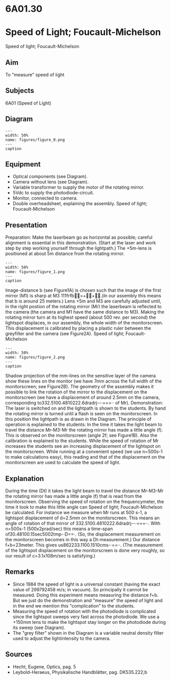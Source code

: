 # 6A01.30 
  # Speed of Light; Foucault-Michelson 
 Speed of light;  Foucault-Michelson    
  
## Aim   
 To "measure" speed of light    
  
## Subjects   
 6A01 (Speed of Light)   
  
## Diagram   
   
```{figure} figures/figure_0.png  
---  
width: 50%  
name: figures/figure_0.png  
---  
caption  
``` 
      
  
## Equipment   
 
 *  Optical components (see Diagram). 
 *  Camera without lens (see Diagram). 
 *  Variable transformer to supply the motor of the rotating mirror. 
 *  5Vdc to supply the photodiode-circuit. 
 *  Monitor, connected to camera. 
 *  Double overheadsheet, explaining the assembly. Speed of light;  Foucault-Michelson
    
  
## Presentation   
 Preparation: Make the laserbeam go as horizontal as possible; careful alignment is essential in this demonstration. (Start at the laser and work step by step working yourself through the lightpath.) The +5m-lens is positioned at about 5m distance from the rotating mirror.     
```{figure} figures/figure_1.png  
---  
width: 50%  
name: figures/figure_1.png  
---  
caption  
``` 
 Image-distance b (see Figure1A) is chosen such that the image of the first mirror (M1) is sharp at M3 111frfb=++.(In our assembly this means that b is around 25 meters.) Lens +5m and M3 are carefully adjusted until, in the right postion of the rotating mirror (Mr) the laserbeam is reflected to the camera (the camera and M1 have the same distance to M3). Making the rotating mirror turn at its highest speed (about 500 rev. per second) the lightspot displaces, in our assembly, the whole width of the monitorscreen. This displacement is calibrated by placing a plastic ruler between the greyfilter and the camera (see Figure2A).   Speed of light;  Foucault-Michelson   
```{figure} figures/figure_2.png  
---  
width: 50%  
name: figures/figure_2.png  
---  
caption  
``` 
 Shadow projection of the mm-lines on the sensitive layer of the camera show these lines on the monitor (we have 7mm across the full width of the monitorscreen; see Figure2B). The geometry of the assembly makes it possible to link the rotation of the mirror to the displacement on the monitorscreen (we have a displacement of around 2.5mm on the camera, corresponding to332.5100.4810222.6dradrj--·===·· of Mr). Demonstration: The laser is switched on and the lightpath is shown to the students. By hand the rotating mirror is turned until a flash is seen on the monitorscreen. In this position the lightpath is as drawn in the Diagram. The principle of operation is explained to the students: In the time it takes the light beam to travel the distance Mr-M3-Mr the rotating mirror has made a little angle (f). This is observed on the monitorscreen (angle 2f; see Figure1B). Also the calibration is explained to the students. While the speed of rotation of Mr increases the students see an increasing displacement of the lightspot on the monitorscreen. While running at a convenient speed (we use n=500s-1 to make calculations easy), this reading and that of the displacement on the monitorscreen are used to calculate the speed of light.    
  
## Explanation   
 During the time (Dt) it takes the light beam to travel the distance Mr-M3-Mr the rotating mirror has made a little angle (f) that is read from the monitorscreen. Observing the speed of rotation on the frequencymeter, the time it took to make this little angle can Speed of light;  Foucault-Michelson   be calculated. For instance we measure when Mr runs at 500 s-1, a lightspot displacement of d=2.5mm on the monitorscreen. This means an angle of rotation of that mirror of 332.5100.4810222.6dradrj--·===··. With n=500s-1 (500x2prad/sec) this means a time-span of30.48100.15sec5002tmp-·D==·. (So, the displacement measurement on the monitorscreen becomes in this way a Dt-measurement.) Our distance f+b=23meter. This gives us862233.1100.1510cms-·==··. (The measurement of the lightspot displacement on the monitorscreen is done very roughly, so our result of c=3.1x108m/sec is satisfying.)    
  
## Remarks   
 
 *  Since 1984 the speed of light is a universal constant (having the exact value of 299792458 m/s; in vacuum). So principally it cannot be measured. Doing this experiment means measuring the distance f+b. But we just do the demonstration and "measure" the speed of light and in the end we mention this "complication" to the students. 
 *  Measuring the speed of rotation with the photodiode is complicated since the lightspot sweeps very fast across the photodiode. We use a +150mm lens to make the lightspot stay longer on the photodiode during its sweep (see Diagram). 
 *  The "grey filter" shown in the Diagram is a variable neutral density filter used to adjust the lightintensity to the camera.
   
  
## Sources   
 
 *  Hecht, Eugene, Optics, pag. 5 
 *  Leybold-Heraeus, Physikalische Handblätter, pag. DK535.222;b
  